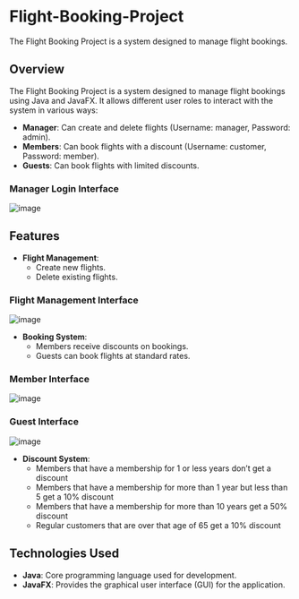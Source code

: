 # Flight-Booking-Project
The Flight Booking Project is a system designed to manage flight bookings.

## Overview

The Flight Booking Project is a system designed to manage flight bookings using Java and JavaFX. It allows different user roles to interact with the system in various ways:

- **Manager**: Can create and delete flights (Username: manager, Password: admin).
- **Members**: Can book flights with a discount (Username: customer, Password: member).
- **Guests**: Can book flights with limited discounts.

### Manager Login Interface

![image](https://github.com/user-attachments/assets/7ee06cee-91bb-4a13-9ce0-685861424fc6)
## Features

- **Flight Management**:
  - Create new flights.
  - Delete existing flights.

### Flight Management Interface

![image](https://github.com/user-attachments/assets/1e3ced6d-c362-43d7-a927-374193eea6c9)

- **Booking System**:
  - Members receive discounts on bookings.
  - Guests can book flights at standard rates.

### Member Interface

![image](https://github.com/user-attachments/assets/8bd87b50-361a-4567-ab9e-9e42735641f1)


### Guest Interface

![image](https://github.com/user-attachments/assets/1505d301-f937-4b3e-b52c-6104cd3a7e0e)




- **Discount System**:
  - Members that have a membership for 1 or less years don’t get a discount
  - Members that have a membership for more than 1 year but less than 5 get a 10% discount
  - Members that have a membership for more than 10 years get a 50% discount
  - Regular customers that are over that age of 65 get a 10% discount


## Technologies Used

- **Java**: Core programming language used for development.
- **JavaFX**: Provides the graphical user interface (GUI) for the application.




